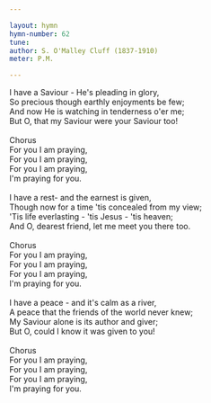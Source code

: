 ```yaml
---

layout: hymn
hymn-number: 62
tune: 
author: S. O'Malley Cluff (1837-1910)
meter: P.M.

---
```

I have a Saviour - He's pleading in glory,<br>So precious though earthly enjoyments be few;<br>And now He is watching in tenderness o'er me;<br>But O, that my Saviour were your Saviour too!<br><br>Chorus<br>For you I am praying,<br>For you I am praying,<br>For you I am praying,<br>I'm praying for you.<br><br>I have a rest- and the earnest is given,<br>Though now for a time 'tis concealed from my view;<br>'Tis life everlasting - 'tis Jesus - 'tis heaven;<br>And O, dearest friend, let me meet you there too.<br><br>Chorus<br>For you I am praying,<br>For you I am praying,<br>For you I am praying,<br>I'm praying for you.<br><br>I have a peace - and it's calm as a river,<br>A peace that the friends of the world never knew;<br>My Saviour alone is its author and giver;<br>But O, could I know it was given to you!<br><br>Chorus<br>For you I am praying,<br>For you I am praying,<br>For you I am praying,<br>I'm praying for you.<br><br><br>
